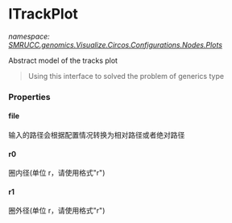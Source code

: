 ﻿# ITrackPlot
_namespace: [SMRUCC.genomics.Visualize.Circos.Configurations.Nodes.Plots](./index.md)_

Abstract model of the tracks plot

> Using this interface to solved the problem of generics type



### Properties

#### file
输入的路径会根据配置情况转换为相对路径或者绝对路径
#### r0
圈内径(单位 r，请使用格式"<double>r")
#### r1
圈外径(单位 r，请使用格式"<double>r")
